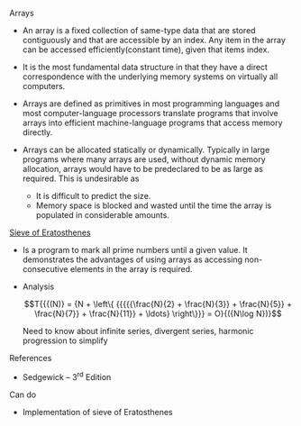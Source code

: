 Arrays

- An array is a fixed collection of same-type data that are stored
  contiguously and that are accessible by an index. Any item in the
  array can be accessed efficiently(constant time), given that items
  index.

- It is the most fundamental data structure in that they have a direct
  correspondence with the underlying memory systems on virtually all
  computers.

- Arrays are defined as primitives in most programming languages and
  most computer-language processors translate programs that involve
  arrays into efficient machine-language programs that access memory
  directly.

- Arrays can be allocated statically or dynamically. Typically in large
  programs where many arrays are used, without dynamic memory
  allocation, arrays would have to be predeclared to be as large as
  required. This is undesirable as

  - It is difficult to predict the size.
  - Memory space is blocked and wasted until the time the array is
    populated in considerable amounts.

[Sieve of
Eratosthenes](Eclipse%20Java%20WorkSpace/Elementary%20Data%20Structures/Arrays/SieveOfEratosthenes.java)

- Is a program to mark all prime numbers until a given value. It
  demonstrates the advantages of using arrays as accessing
  non-consecutive elements in the array is required.

- Analysis

  $$T{{{(N)} = {N + \left\{ {{{{{\frac{N}{2} + \frac{N}{3}} + \frac{N}{5}} + \frac{N}{7}} + \frac{N}{11}} + \ldots} \right\}}} = O}{({N\log N})}$$

  Need to know about infinite series, divergent series, harmonic
  progression to simplify

References

- Sedgewick – 3<sup>rd</sup> Edition

Can do

- Implementation of sieve of Eratosthenes
